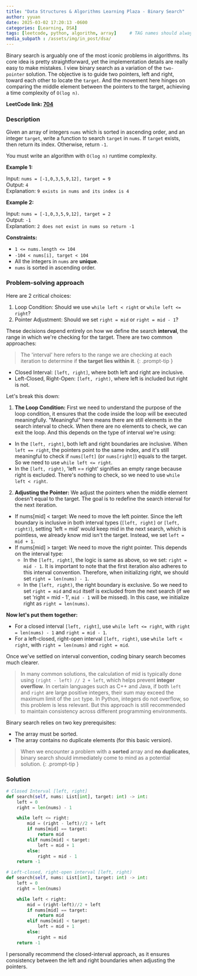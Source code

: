 ```yaml
---
title: "Data Structures & Algorithms Learning Plaza - Binary Search"
author: yyuan
date: 2025-03-02 17:20:13 -0600
categories: [Learning, DSA]
tags: [leetcode, python, algorithm, array]     # TAG names should always be lowercase
media_subpath : /assets/img/in_post/dsa/
---
```


Binary search is arguably one of the most iconic problems in algorithms. Its core idea is pretty straightforward, yet the implementation details are really easy to make mistakes. I view binary search as a variation of the `two-pointer` solution. The objective is to guide two pointers, left and right, toward each other to locate the `target`. And the movement here hinges on comparing the middle element between the pointers to the target, achieving a time complexity of `O(log n)`.

**LeetCode link: [704](https://leetcode.com/problems/binary-search)**

### Description
Given an array of integers `nums` which is sorted in ascending order, and an integer `target`, write a function to search `target` in `nums`. If `target` exists, then return its index. Otherwise, return `-1`.

You must write an algorithm with `O(log n)` runtime complexity.

**Example 1:**

Input: `nums = [-1,0,3,5,9,12], target = 9`<br>
Output: `4`<br>
Explanation: `9 exists in nums and its index is 4`

**Example 2:**

Input: `nums = [-1,0,3,5,9,12], target = 2`<br>
Output: `-1`<br>
Explanation: `2 does not exist in nums so return -1`

**Constraints:**

- `1 <= nums.length <= 104`
- `-104 < nums[i], target < 104`
- All the integers in `nums` are **unique**.
- `nums` is sorted in ascending order.

### Problem-solving approach
Here are 2 critical choices:
1. Loop Condition: Should we use `while left < right` or `while left <= right`?
2. Pointer Adjustment: Should we set `right = mid` or `right = mid - 1`?

These decisions depend entirely on how we define the search **interval**, the range in which we're checking for the target. There are two common approaches:
> The 'interval' here refers to the range we are checking at each iteration to determine if **the target lies within it**.
{: .prompt-tip }

- Closed Interval: `[left, right]`, where both left and right are inclusive.
- Left-Closed, Right-Open: `[left, right)`, where left is included but right is not.

Let's break this down:
1. **The Loop Condition:** First we need to understand the purpose of the loop condition, it ensures that the code inside the loop will be executed meaningfully. "Meaningful" here means there are still elements in the search interval to check. When there are no elements to check, we can exit the loop. And this depends on the type of interval we're using:
- In the `[left, right]`, both left and right boundaries are inclusive. When `left == right`, the pointers point to the same index, and it's still meaningful to check if `nums[left]` (or `nums[right]`) equals to the target. So we need to use `while left <= right`.
- In the `[left, right)`, 'left == right' signifies an empty range because right is excluded. There's nothing to check, so we need to use `while left < right`.
2. **Adjusting the Pointer:** We adjust the pointers when the middle element doesn't equal to the target. The goal is to redefine the search interval for the next iteration.
- If nums[mid] < target: We need to move the left pointer. Since the left boundary is inclusive in both interval types (`[left, right]` or `[left, right)`), setting 'left = mid' would keep mid in the next search, which is pointless, we already know mid isn't the target. Instead, we set `left = mid + 1`.
- If nums[mid] > target: We need to move the right pointer. This depends on the interval type:
  - In the `[left, right]`, the logic is same as above, so we set: `right = mid - 1`. It is important to note that the first iteration also adheres to this interval convention. Therefore, when initializing right, we should set `right = len(nums) - 1`.
  - In the `[left, right)`, the right boundary is exclusive. So we need to set `right = mid` and `mid` itself is excluded from the next search (if we set 'right = mid - 1', `mid - 1` will be missed). In this case, we initialize right as `right = len(nums)`.

**Now let's put them together:**
- For a closed interval `[left, right]`, use `while left <= right`, with `right = len(nums) - 1` and `right = mid - 1`.
- For a left-closed, right-open interval `[left, right)`, use `while left < right`, with `right = len(nums)` and `right = mid`.

Once we've settled on interval convention, coding binary search becomes much clearer.

> In many common solutions, the calculation of mid is typically done using `(right - left) // 2 + left`, which helps prevent **integer overflow**. In certain languages such as C++ and Java, if both `left` and `right` are large positive integers, their sum may exceed the maximum limit of the `int` type. In Python, integers do not overflow, so this problem is less relevant. But this approach is still recommended to maintain consistency across different programming environments.

Binary search relies on two key prerequisites:
- The array must be sorted.
- The array contains no duplicate elements (for this basic version).

> When we encounter a problem with a **sorted** array and **no duplicates**, binary search should immediately come to mind as a potential solution.
{: .prompt-tip }

### Solution
```python
# Closed Interval [left, right]
def search(self, nums: List[int], target: int) -> int:
	left = 0
	right = len(nums) - 1

	while left <= right:
		mid = (right - left)//2 + left
		if nums[mid] == target:
			return mid
		elif nums[mid] < target:
			left = mid + 1
		else:
			right = mid - 1
	return -1

# Left-closed, right-open interval [left, right)
def search(self, nums: List[int], target: int) -> int:
	left = 0
	right = len(nums)

	while left < right:
		mid = (right-left)//2 + left
		if nums[mid] == target:
			return mid
		elif nums[mid] < target:
			left = mid + 1
		else:
			right = mid
	return -1
```

I personally recommend the closed-interval approach, as it ensures consistency between the left and right boundaries when adjusting the pointers.


